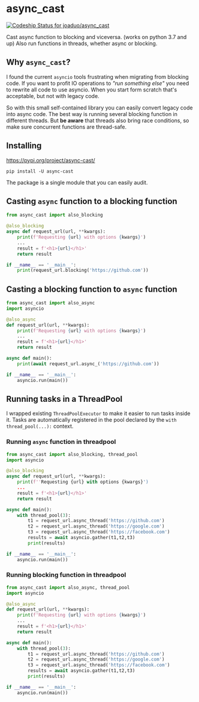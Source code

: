# async_cast

[![Codeship Status for joaduo/async_cast](https://app.codeship.com/projects/30c11a6e-2132-4298-8dbb-2b01e8cf3bac/status?branch=main)](https://app.codeship.com/projects/450075)

Cast async function to blocking and viceversa. (works on python 3.7 and up)
Also run functions in threads, whether async or blocking.

## Why `async_cast`?

I found the current `asyncio` tools frustrating when migrating from blocking code.
If you want to profit IO operations to *"run something else"* you need to rewrite all code to use
asyncio. When you start form scratch that's acceptable, but not with legacy code.

So with this small self-contained library you can easily convert legacy code into async code.
The best way is running several blocking function in different threads. But **be aware** that threads
also bring race conditions, so make sure concurrent functions are thread-safe.

## Installing

https://pypi.org/project/async-cast/

```
pip install -U async-cast
```

The package is a single module that you can easily audit. 

## Casting `async` function to a blocking function

```python
from async_cast import also_blocking

@also_blocking
async def request_url(url, **kwargs):
    print(f'Requesting {url} with options {kwargs}')
    ...
    result = f'<h1>{url}</h1>'
    return result

if __name__ == '__main__':
    print(request_url.blocking('https://github.com'))
```

## Casting a blocking function to `async` function

```python
from async_cast import also_async
import asyncio

@also_async
def request_url(url, **kwargs):
    print(f'Requesting {url} with options {kwargs}')
    ...
    result = f'<h1>{url}</h1>'
    return result

async def main():
    print(await request_url.async_('https://github.com'))

if __name__ == '__main__':
    asyncio.run(main())
```

## Running tasks in a ThreadPool

I wrapped existing `ThreadPoolExecutor` to make it easier to run tasks inside it.
Tasks are automatically registered in the pool declared by the `with thread_pool(...):` context.

### Running `async` function in threadpool

```python
from async_cast import also_blocking, thread_pool
import asyncio

@also_blocking
async def request_url(url, **kwargs):
    print(f''Requesting {url} with options {kwargs}')
    ...
    result = f'<h1>{url}</h1>'
    return result

async def main():
    with thread_pool(3):
        t1 = request_url.async_thread('https://github.com')
        t2 = request_url.async_thread('https://google.com')
        t3 = request_url.async_thread('https://facebook.com')
        results = await asyncio.gather(t1,t2,t3)
        print(results)

if __name__ == '__main__':
    asyncio.run(main())
```

### Running blocking function in threadpool

```python
from async_cast import also_async, thread_pool
import asyncio

@also_async
def request_url(url, **kwargs):
    print(f'Requesting {url} with options {kwargs}')
    ...
    result = f'<h1>{url}</h1>'
    return result

async def main():
    with thread_pool(3):
        t1 = request_url.async_thread('https://github.com')
        t2 = request_url.async_thread('https://google.com')
        t3 = request_url.async_thread('https://facebook.com')
        results = await asyncio.gather(t1,t2,t3)
        print(results)

if __name__ == '__main__':
    asyncio.run(main())
```

